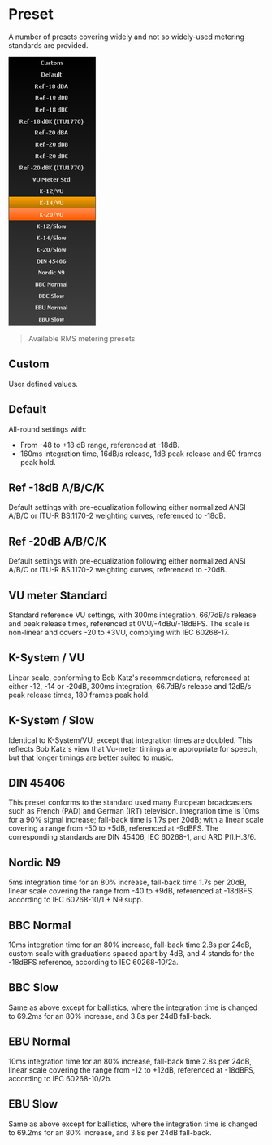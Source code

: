 # Preset
A number of presets covering widely and not so widely-used metering standards are provided.

![](include/Presets_RMS.png)

> Available RMS metering presets

## Custom
User defined values.

## Default
All-round settings with:

* From -48 to +18 dB range, referenced at -18dB.
* 160ms integration time, 16dB/s release, 1dB peak release and 60 frames peak hold.

## Ref -18dB A/B/C/K
Default settings with pre-equalization following either normalized ANSI A/B/C or ITU-R BS.1170-2 weighting curves, referenced to -18dB.

## Ref -20dB A/B/C/K
Default settings with pre-equalization following either normalized ANSI A/B/C or ITU-R BS.1170-2 weighting curves, referenced to -20dB.

## VU meter Standard
Standard reference VU settings, with 300ms integration, 66/7dB/s release and peak release times, referenced at 0VU/-4dBu/-18dBFS. 
The scale is non-linear and covers -20 to +3VU, complying with IEC 60268-17.

## K-System / VU
Linear scale, conforming to Bob Katz's recommendations, referenced at either -12, -14 or -20dB, 300ms integration, 66.7dB/s release and 12dB/s peak release times, 180 frames peak hold.

## K-System / Slow
Identical to K-System/VU, except that integration times are doubled. 
This reflects Bob Katz's view that Vu-meter timings are appropriate for speech, but that longer timings are better suited to music.

## DIN 45406
This preset conforms to the standard used many European broadcasters such as French (PAD) and German (IRT) television. 
Integration time is 10ms for a 90% signal increase; fall-back time is 1.7s per 20dB; with a linear scale covering a range from -50 to +5dB, referenced at -9dBFS. 
The corresponding standards are DIN 45406, IEC 60268-1, and ARD Pfl.H.3/6.

## Nordic N9
5ms integration time for an 80% increase, fall-back time 1.7s per 20dB, linear scale covering the range from -40 to +9dB, referenced at -18dBFS, according to IEC 60268-10/1 + N9 supp.

## BBC Normal
10ms integration time for an 80% increase, fall-back time 2.8s per 24dB, custom scale with graduations spaced apart by 4dB, and 4 stands for the -18dBFS reference, according to IEC 60268-10/2a.

## BBC Slow
Same as above except for ballistics, where the integration time is changed to 69.2ms for an 80% increase, and 3.8s per 24dB fall-back.

## EBU Normal
10ms integration time for an 80% increase, fall-back time 2.8s per 24dB, linear scale covering the range from -12 to +12dB, referenced at -18dBFS, according to IEC 60268-10/2b.

## EBU Slow
Same as above except for ballistics, where the integration time is changed to 69.2ms for an 80% increase, and 3.8s per 24dB fall-back.


